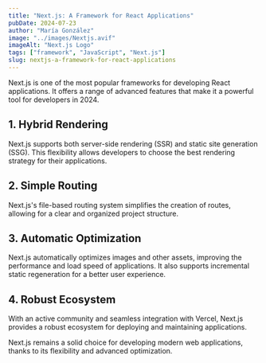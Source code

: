 ```yaml
---
title: "Next.js: A Framework for React Applications"
pubDate: 2024-07-23
author: "María González"
image: "../images/Nextjs.avif"
imageAlt: "Next.js Logo"
tags: ["framework", "JavaScript", "Next.js"]
slug: nextjs-a-framework-for-react-applications
---
```


Next.js is one of the most popular frameworks for developing React applications. It offers a range of advanced features that make it a powerful tool for developers in 2024.

## 1. Hybrid Rendering

Next.js supports both server-side rendering (SSR) and static site generation (SSG). This flexibility allows developers to choose the best rendering strategy for their applications.

## 2. Simple Routing

Next.js's file-based routing system simplifies the creation of routes, allowing for a clear and organized project structure.

## 3. Automatic Optimization

Next.js automatically optimizes images and other assets, improving the performance and load speed of applications. It also supports incremental static regeneration for a better user experience.

## 4. Robust Ecosystem

With an active community and seamless integration with Vercel, Next.js provides a robust ecosystem for deploying and maintaining applications.

Next.js remains a solid choice for developing modern web applications, thanks to its flexibility and advanced optimization.

